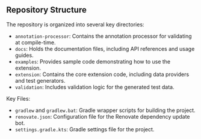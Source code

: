 # 
## Repository Structure

The repository is organized into several key directories:

- `annotation-processor`: Contains the annotation processor for validating at compile-time.
- `docs`: Holds the documentation files, including API references and usage guides.
- `examples`: Provides sample code demonstrating how to use the extension.
- `extension`: Contains the core extension code, including data providers and test generators.
- `validation`: Includes validation logic for the generated test data.

Key Files:
- `gradlew` and `gradlew.bat`: Gradle wrapper scripts for building the project.
- `renovate.json`: Configuration file for the Renovate dependency update bot.
- `settings.gradle.kts`: Gradle settings file for the project.

